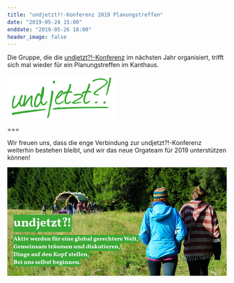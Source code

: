 ```yaml
---
title: "undjetzt?!-Konferenz 2019 Planungstreffen"
date: "2019-05-24 15:00"
enddate: "2019-05-26 18:00"
header_image: false
---
```


Die Gruppe, die die [undjetzt?!-Konferenz](http://www.undjetzt-konferenz.de/) im nächsten Jahr organisiert, trifft sich mal wieder für ein Planungstreffen im Kanthaus.

![](undjetztlogo.png)

===

Wir freuen uns, dass die enge Verbindung zur undjetzt?!-Konferenz weiterhin bestehen bleibt, und wir das neue Orgateam für 2019 unterstützen können!

![](undjetzt.jpg)
